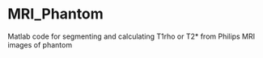 # MRI_Phantom
Matlab code for segmenting and calculating T1rho or T2* from Philips MRI images of phantom

